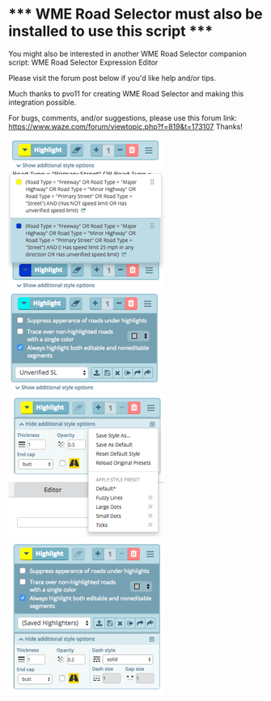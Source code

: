# *** WME Road Selector must also be installed to use this script ***

You might also be interested in another WME Road Selector companion script: WME Road Selector Expression Editor

Please visit the forum post below if you'd like help and/or tips.

Much thanks to pvo11 for creating WME Road Selector and making this integration possible.

For bugs, comments, and/or suggestions, please use this forum link: 
https://www.waze.com/forum/viewtopic.php?f=819&t=173107 
Thanks!

![](https://github.com/WazeDev/WME-Road-Selector-Highlights/raw/master/Images/Previews/2017.12.02.01/WMERSH_v0.7.x_-_Main_Panel.png)
![](https://github.com/WazeDev/WME-Road-Selector-Highlights/raw/master/Images/Previews/2017.12.02.01/WMERSH_v0.7.x_-_Highlighting_Rules_Menu.png)
![](https://github.com/WazeDev/WME-Road-Selector-Highlights/raw/master/Images/Previews/2017.12.02.01/WMERSH_v0.7.x_-_Middle_Settings_Panel.png)
![](https://github.com/WazeDev/WME-Road-Selector-Highlights/raw/master/Images/Previews/2017.12.02.01/WMERSH_v0.7.x_-_Line_Styles_Panel.png)
![](https://github.com/WazeDev/WME-Road-Selector-Highlights/raw/master/Images/Previews/2017.12.02.01/WMERSH_v0.7.x_-_All_Panels_Open.png)
